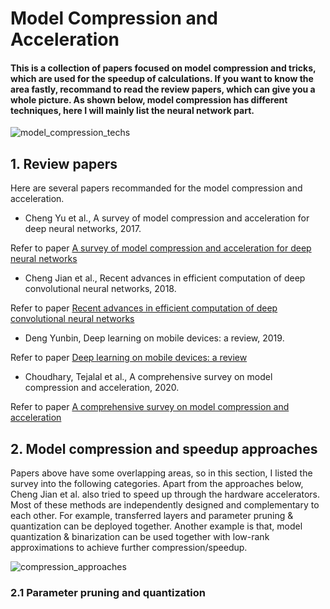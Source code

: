 # Model Compression and Acceleration
#### This is a collection of papers focused on model compression and tricks, which are used for the speedup of calculations. If you want to know the area fastly, recommand to read the review papers, which can give you a whole picture. As shown below, model compression has different techniques, here I will mainly list the neural network part. 
![model_compression_techs](https://user-images.githubusercontent.com/42667259/89690882-e187e700-d907-11ea-91bb-f9bc1247e81b.png)

## 1. Review papers
Here are several papers recommanded for the model compression and acceleration. 

- Cheng Yu et al., A survey of model compression and acceleration for deep neural networks, 2017. 

Refer to paper [A survey of model compression and acceleration for deep neural networks](https://arxiv.org/abs/1710.09282)

- Cheng Jian et al., Recent advances in efficient computation of deep convolutional neural networks, 2018.

Refer to paper [Recent advances in efficient computation of deep convolutional neural networks](https://link.springer.com/content/pdf/10.1631/FITEE.1700789.pdf)

- Deng Yunbin, Deep learning on mobile devices: a review, 2019.

Refer to paper [Deep learning on mobile devices: a review](https://www.spiedigitallibrary.org/conference-proceedings-of-spie/10993/109930A/Deep-learning-on-mobile-devices-a-review/10.1117/12.2518469.pdf?casa_token=1vnmem4EqK0AAAAA:xqMq8QcEwl66yyIn8hiChVZBu8BbOPHfYmzND2N1732iHPhEVfAKfxPwrUDRoBwDLDW-BMtgBQ)

- Choudhary, Tejalal et al., A comprehensive survey on model compression and acceleration, 2020.

Refer to paper [A comprehensive survey on model compression and acceleration](https://link.springer.com/content/pdf/10.1007/s10462-020-09816-7.pdf)

## 2. Model compression and speedup approaches
Papers above have some overlapping areas, so in this section, I listed the survey into the following categories. Apart from the approaches below, Cheng Jian et al. also tried to speed up through the hardware accelerators. Most of these methods are independently designed and complementary to each other. For example, transferred layers and parameter pruning & quantization can be deployed together. Another example is that, model quantization & binarization can be used together with low-rank approximations to achieve further compression/speedup.

![compression_approaches](https://user-images.githubusercontent.com/42667259/89688580-c8c90280-d902-11ea-82b1-72fdd6006b20.png)

### 2.1 Parameter pruning and quantization



